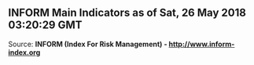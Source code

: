 ## INFORM Main Indicators as of Sat, 26 May 2018 03:20:29 GMT

Source: **INFORM (Index For Risk Management) - http://www.inform-index.org**